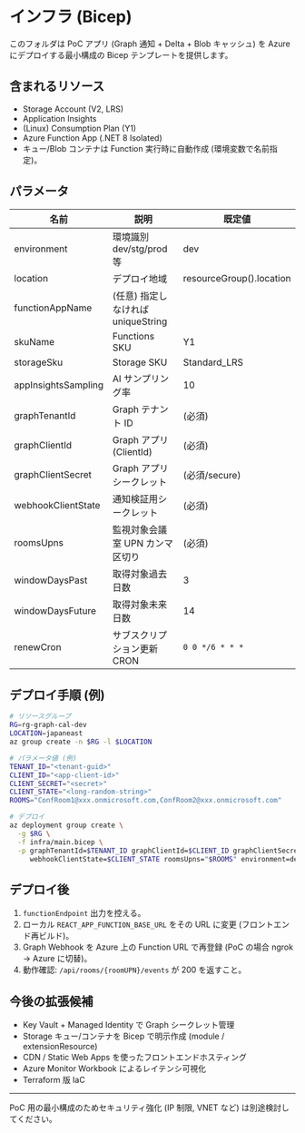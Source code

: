 # インフラ (Bicep)

このフォルダは PoC アプリ (Graph 通知 + Delta + Blob キャッシュ) を Azure にデプロイする最小構成の Bicep テンプレートを提供します。

## 含まれるリソース

- Storage Account (V2, LRS)
- Application Insights
- (Linux) Consumption Plan (Y1)
- Azure Function App (.NET 8 Isolated)
- キュー/Blob コンテナは Function 実行時に自動作成 (環境変数で名前指定)。

## パラメータ

| 名前 | 説明 | 既定値 |
|------|------|--------|
| environment | 環境識別 dev/stg/prod等 | dev |
| location | デプロイ地域 | resourceGroup().location |
| functionAppName | (任意) 指定しなければ uniqueString |  |
| skuName | Functions SKU | Y1 |
| storageSku | Storage SKU | Standard_LRS |
| appInsightsSampling | AI サンプリング率 | 10 |
| graphTenantId | Graph テナント ID | (必須) |
| graphClientId | Graph アプリ (ClientId) | (必須) |
| graphClientSecret | Graph アプリ シークレット | (必須/secure) |
| webhookClientState | 通知検証用シークレット | (必須) |
| roomsUpns | 監視対象会議室 UPN カンマ区切り | (必須) |
| windowDaysPast | 取得対象過去日数 | 3 |
| windowDaysFuture | 取得対象未来日数 | 14 |
| renewCron | サブスクリプション更新 CRON | `0 0 */6 * * *` |

## デプロイ手順 (例)

```bash
# リソースグループ
RG=rg-graph-cal-dev
LOCATION=japaneast
az group create -n $RG -l $LOCATION

# パラメータ値 (例)
TENANT_ID="<tenant-guid>"
CLIENT_ID="<app-client-id>"
CLIENT_SECRET="<secret>"
CLIENT_STATE="<long-random-string>"
ROOMS="ConfRoom1@xxx.onmicrosoft.com,ConfRoom2@xxx.onmicrosoft.com"

# デプロイ
az deployment group create \
  -g $RG \
  -f infra/main.bicep \
  -p graphTenantId=$TENANT_ID graphClientId=$CLIENT_ID graphClientSecret=$CLIENT_SECRET \
     webhookClientState=$CLIENT_STATE roomsUpns="$ROOMS" environment=dev
```

## デプロイ後

1. `functionEndpoint` 出力を控える。
2. ローカル `REACT_APP_FUNCTION_BASE_URL` をその URL に変更 (フロントエンド再ビルド)。
3. Graph Webhook を Azure 上の Function URL で再登録 (PoC の場合 ngrok -> Azure に切替)。
4. 動作確認: `/api/rooms/{roomUPN}/events` が 200 を返すこと。

## 今後の拡張候補

- Key Vault + Managed Identity で Graph シークレット管理
- Storage キュー/コンテナを Bicep で明示作成 (module / extensionResource)
- CDN / Static Web Apps を使ったフロントエンドホスティング
- Azure Monitor Workbook によるレイテンシ可視化
- Terraform 版 IaC

---

PoC 用の最小構成のためセキュリティ強化 (IP 制限, VNET など) は別途検討してください。

